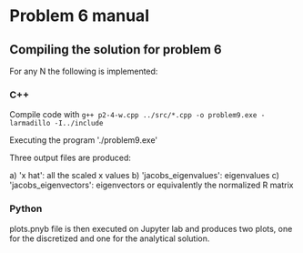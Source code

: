 
# Problem 6 manual

## Compiling the solution for problem 6

For any N the following is implemented:

### C++

Compile code with
`g++ p2-4-w.cpp ../src/*.cpp -o problem9.exe -larmadillo -I../include`

Executing the program
'./problem9.exe'

Three output files are produced:

a) 'x hat': all the scaled x values
b) 'jacobs_eigenvalues': eigenvalues
c) 'jacobs_eigenvectors': eigenvectors or equivalently the normalized R matrix

### Python

plots.pnyb file is then executed on Jupyter lab and produces two plots, one for the discretized and one for the analytical solution.

